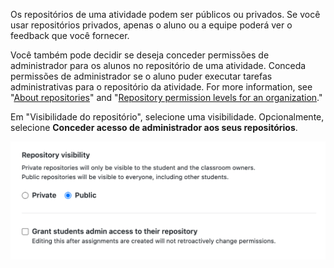 Os repositórios de uma atividade podem ser públicos ou privados. Se você usar repositórios privados, apenas o aluno ou a equipe poderá ver o feedback que você fornecer.

Você também pode decidir se deseja conceder permissões de administrador para os alunos no repositório de uma atividade. Conceda permissões de administrador se o aluno puder executar tarefas administrativas para o repositório da atividade. For more information, see "[About repositories](/repositories/creating-and-managing-repositories/about-repositories#about-repository-visibility)" and "[Repository permission levels for an organization](/organizations/managing-access-to-your-organizations-repositories/repository-permission-levels-for-an-organization)."

Em "Visibilidade do repositório", selecione uma visibilidade. Opcionalmente, selecione **Conceder acesso de administrador aos seus repositórios**.

<div class="procedural-image-wrapper">
  <img alt="Opções de visibilidade para repositórios de atividades" class="procedural-image-wrapper" src="/assets/images/help/classroom/assignments-choose-repository-visibility.png">
</div>

